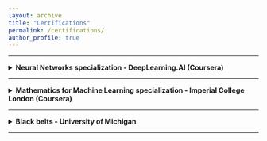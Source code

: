 ```yaml
---
layout: archive
title: "Certifications"
permalink: /certifications/
author_profile: true
---
```


---
    
<details>
  <summary><strong>Neural Networks specialization - DeepLearning.AI (Coursera)</strong></summary>
  * Course 2: Improving Deep Neural Networks: Hyperparameter Tuning, Regularization and Optimization <br><!---(December 2024.)--->
  * Course 1: Neural Networks and Deep Learning <br><!---(December 2024.)--->
</details>

----

<details>
  <summary><strong>Mathematics for Machine Learning specialization - Imperial College London (Coursera)</strong></summary>
  * Course 2: Multivariate Calculus <br><!---November 2023.--->
  * Course 3: PCA <br><!---(December 2023.)--->
</details>

----

<details>
  <summary><strong>Black belts - University of Michigan</strong></summary>
  * Lean Six Sigma (LSS) <br><!---November 2023.--->
  * Design for Six Sigma (DFSS) <br><!---(December 2023.)--->
</details>

----

